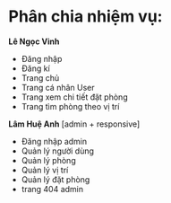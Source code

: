 # Phân chia nhiệm vụ:

**Lê Ngọc Vinh**
- Đăng nhập
- Đăng kí
- Trang chủ
- Trang cá nhân User
- Trang xem chi tiết đặt phòng
- Trang tìm phòng theo vị trí

**Lâm Huệ Anh**
[admin + responsive]
- Đăng nhập admin
- Quản lý người dùng
- Quản lý phòng
- Quản lý vị trí
- Quản lý đặt phòng
- trang 404 admin

